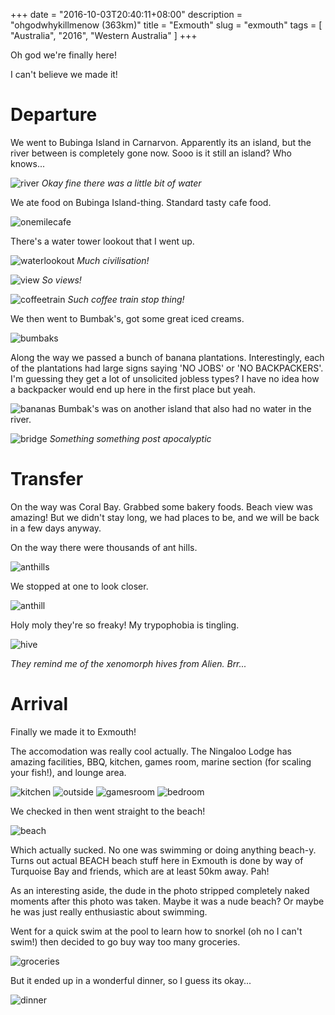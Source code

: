 +++
date = "2016-10-03T20:40:11+08:00"
description = "ohgodwhykillmenow (363km)"
title = "Exmouth"
slug = "exmouth"
tags = [ "Australia", "2016", "Western Australia" ]
+++

Oh god we're finally here!

I can't believe we made it!

# Departure

We went to Bubinga Island in Carnarvon. Apparently its an island, but the river between is completely gone now. Sooo is it still an island? Who knows...

![river](/travel-blog/images/2016/exmouth/river.jpg)
*Okay fine there was a little bit of water*

We ate food on Bubinga Island-thing. Standard tasty cafe food.

![onemilecafe](/travel-blog/images/2016/exmouth/onemilecafe.jpg)

There's a water tower lookout that I went up.

![waterlookout](/travel-blog/images/2016/exmouth/waterlookout.jpg)
*Much civilisation!*

![view](/travel-blog/images/2016/exmouth/view.jpg)
*So views!*

![coffeetrain](/travel-blog/images/2016/exmouth/coffeetrain.jpg)
*Such coffee train stop thing!*

We then went to Bumbak's, got some great iced creams.

![bumbaks](/travel-blog/images/2016/exmouth/bumbaks.jpg)

Along the way we passed a bunch of banana plantations. Interestingly, each of the plantations had large signs saying 'NO JOBS' or 'NO BACKPACKERS'. I'm guessing they get a lot of unsolicited jobless types? I have no idea how a backpacker would end up here in the first place but yeah.

![bananas](/travel-blog/images/2016/exmouth/bananas.jpg)
Bumbak's was on another island that also had no water in the river.

![bridge](/travel-blog/images/2016/exmouth/bridge.jpg)
*Something something post apocalyptic*

# Transfer

On the way was Coral Bay. Grabbed some bakery foods. Beach view was amazing! But we didn't stay long, we had places to be, and we will be back in a few days anyway.


On the way there were thousands of ant hills.

![anthills](/travel-blog/images/2016/exmouth/anthills.jpg)

We stopped at one to look closer.

![anthill](/travel-blog/images/2016/exmouth/anthill.jpg)

Holy moly they're so freaky! My trypophobia is tingling.

![hive](/travel-blog/images/2016/exmouth/hive.jpg)

*They remind me of the xenomorph hives from Alien. Brr...*

# Arrival

Finally we made it to Exmouth!

The accomodation was really cool actually. The Ningaloo Lodge has amazing facilities, BBQ, kitchen, games room, marine section (for scaling your fish!), and lounge area.

![kitchen](/travel-blog/images/2016/exmouth/kitchen.jpg)
![outside](/travel-blog/images/2016/exmouth/outside.jpg)
![gamesroom](/travel-blog/images/2016/exmouth/gamesroom.jpg)
![bedroom](/travel-blog/images/2016/exmouth/bedroom.jpg)

We checked in then went straight to the beach!

![beach](/travel-blog/images/2016/exmouth/beach.jpg)

Which actually sucked. No one was swimming or doing anything beach-y. Turns out actual BEACH beach stuff here in Exmouth is done by way of Turquoise Bay and friends, which are at least 50km away. Pah!

As an interesting aside, the dude in the photo stripped completely naked moments after this photo was taken. Maybe it was a nude beach? Or maybe he was just really enthusiastic about swimming.

Went for a quick swim at the pool to learn how to snorkel (oh no I can't swim!) then decided to go buy way too many groceries.

![groceries](/travel-blog/images/2016/exmouth/groceries.jpg)

But it ended up in a wonderful dinner, so I guess its okay...

![dinner](/travel-blog/images/2016/exmouth/dinner.jpg)
